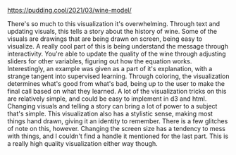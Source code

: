 https://pudding.cool/2021/03/wine-model/


There's so much to this visualization it's overwhelming. 
Through text and updating visuals, this tells a story about the history of wine.
Some of the visuals are drawings that are being drawn on screen, being easy to visualize.
A really cool part of this is being understand the message through interactivity. You're able to update the quality of the wine through adjusting sliders for other variables, figuring out how the equation works.
Interestingly, an example was given as a part of it's explanation, with a strange tangent into supervised learning. 
Through coloring, the visualization determines what's good from what's bad, being up to the user to make the final call based on what they learned.
A lot of the visualization tricks on this are relatively simple, and could be easy to implement in d3 and html. Changing visuals and telling a story can bring a lot of power to a subject that's simple.
This visualization also has a stylistic sense, making most things hand drawn, giving it an identity to remember.
There is a few glitches of note on this, however. Changing the screen size has a tendency to mess with things, and I couldn't find a handle it mentioned for the last part. This is a really high quality visualization either way though.
